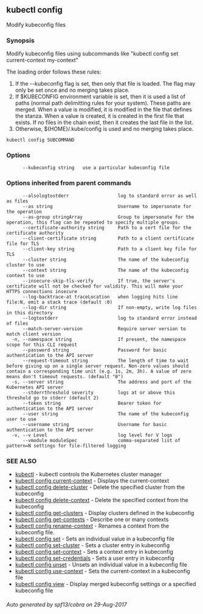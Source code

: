 ## kubectl config

Modify kubeconfig files

### Synopsis


Modify kubeconfig files using subcommands like "kubectl config set current-context my-context" 

The loading order follows these rules: 

  1. If the --kubeconfig flag is set, then only that file is loaded.  The flag may only be set once and no merging takes place.  
  2. If $KUBECONFIG environment variable is set, then it is used a list of paths (normal path delimitting rules for your system).  These paths are merged.  When a value is modified, it is modified in the file that defines the stanza.  When a value is created, it is created in the first file that exists.  If no files in the chain exist, then it creates the last file in the list.  
  3. Otherwise, ${HOME}/.kube/config is used and no merging takes place.

```
kubectl config SUBCOMMAND
```

### Options

```
      --kubeconfig string   use a particular kubeconfig file
```

### Options inherited from parent commands

```
      --alsologtostderr                  log to standard error as well as files
      --as string                        Username to impersonate for the operation
      --as-group stringArray             Group to impersonate for the operation, this flag can be repeated to specify multiple groups.
      --certificate-authority string     Path to a cert file for the certificate authority
      --client-certificate string        Path to a client certificate file for TLS
      --client-key string                Path to a client key file for TLS
      --cluster string                   The name of the kubeconfig cluster to use
      --context string                   The name of the kubeconfig context to use
      --insecure-skip-tls-verify         If true, the server's certificate will not be checked for validity. This will make your HTTPS connections insecure
      --log-backtrace-at traceLocation   when logging hits line file:N, emit a stack trace (default :0)
      --log-dir string                   If non-empty, write log files in this directory
      --logtostderr                      log to standard error instead of files
      --match-server-version             Require server version to match client version
  -n, --namespace string                 If present, the namespace scope for this CLI request
      --password string                  Password for basic authentication to the API server
      --request-timeout string           The length of time to wait before giving up on a single server request. Non-zero values should contain a corresponding time unit (e.g. 1s, 2m, 3h). A value of zero means don't timeout requests. (default "0")
  -s, --server string                    The address and port of the Kubernetes API server
      --stderrthreshold severity         logs at or above this threshold go to stderr (default 2)
      --token string                     Bearer token for authentication to the API server
      --user string                      The name of the kubeconfig user to use
      --username string                  Username for basic authentication to the API server
  -v, --v Level                          log level for V logs
      --vmodule moduleSpec               comma-separated list of pattern=N settings for file-filtered logging
```

### SEE ALSO
* [kubectl](kubectl.md)	 - kubectl controls the Kubernetes cluster manager
* [kubectl config current-context](kubectl_config_current-context.md)	 - Displays the current-context
* [kubectl config delete-cluster](kubectl_config_delete-cluster.md)	 - Delete the specified cluster from the kubeconfig
* [kubectl config delete-context](kubectl_config_delete-context.md)	 - Delete the specified context from the kubeconfig
* [kubectl config get-clusters](kubectl_config_get-clusters.md)	 - Display clusters defined in the kubeconfig
* [kubectl config get-contexts](kubectl_config_get-contexts.md)	 - Describe one or many contexts
* [kubectl config rename-context](kubectl_config_rename-context.md)	 - Renames a context from the kubeconfig file.
* [kubectl config set](kubectl_config_set.md)	 - Sets an individual value in a kubeconfig file
* [kubectl config set-cluster](kubectl_config_set-cluster.md)	 - Sets a cluster entry in kubeconfig
* [kubectl config set-context](kubectl_config_set-context.md)	 - Sets a context entry in kubeconfig
* [kubectl config set-credentials](kubectl_config_set-credentials.md)	 - Sets a user entry in kubeconfig
* [kubectl config unset](kubectl_config_unset.md)	 - Unsets an individual value in a kubeconfig file
* [kubectl config use-context](kubectl_config_use-context.md)	 - Sets the current-context in a kubeconfig file
* [kubectl config view](kubectl_config_view.md)	 - Display merged kubeconfig settings or a specified kubeconfig file

###### Auto generated by spf13/cobra on 29-Aug-2017

